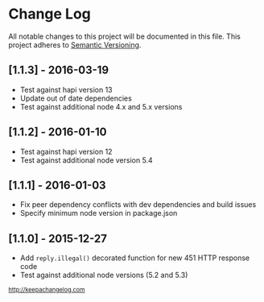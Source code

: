 # Change Log

All notable changes to this project will be documented in this file.
This project adheres to [Semantic Versioning](http://semver.org/).

## [1.1.3] - 2016-03-19
- Test against hapi version 13
- Update out of date dependencies
- Test against additional node 4.x and 5.x versions

## [1.1.2] - 2016-01-10
- Test against hapi version 12
- Test against additional node version 5.4

## [1.1.1] - 2016-01-03
- Fix peer dependency conflicts with dev dependencies and build issues
- Specify minimum node version in package.json

## [1.1.0] - 2015-12-27
- Add `reply.illegal()` decorated function for new 451 HTTP response code
- Test against additional node versions (5.2 and 5.3)

<sub>http://keepachangelog.com</sub>
